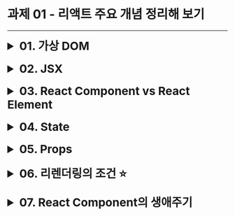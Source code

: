 # 과제 01 - 리액트 주요 개념 정리해 보기

---

<details style="margin-bottom: 20px;">
  <summary style="font-size: 26px"><strong>01. 가상 DOM</strong></summary>
<div markdown="1">

#### 가상 DOM의 장점

- **가상 DOM**은 실제 DOM을 흉내 낸 가상의 DOM입니다.
- **성능 향상:** React 같은 라이브러리는 가상 DOM을 사용해서 **<span style="background-color:#fff5b1"> 실제 DOM보다 빠르게 UI 변경사항을 관리합니다</span>**.
- 가상 DOM을 이용하면 변경이 필요한 부분만 실제 DOM에 반영해줘서, 페이지 전체를 새로 불러오지 않아 훨씬 효율적입니다.
- 이를 통해 높은 생산성과 서비스를 만들 수 있게 되었습니다.

  </div>
</details>

<details style="margin-bottom: 20px;">
  <summary style="font-size: 26px"><strong>02. JSX</strong></summary>

<details style="margin-bottom: 20px; margin-left: 20px">
<summary style="font-size: 18px"><strong>01. JSX의 정의</strong></summary>
<div markdown="1">

- JSX는 JavaScript를 확장한 문법으로, React에서 UI 구조를 표현하는데 사용합니다.
- HTML 태그와 유사하게 생겼지만 **<span style="background-color:#FFE6E6"> Javascript를 확장한 문법으로 완전히 다른 것 입니다. </span>**
- JSX는 React 라이브러리의 createElement 함수 호출을 보다 직관적으로 표현해주는 문법적 편의를 제공하는 데에 불과합니다.

```javascript
// createElement
const element = document.createElement("div");
element.setAttribute("id", "myDiv");
// JSX
const element = <div id="myDiv"></div>;
```

</details>

<details style="margin-bottom: 20px; margin-left: 20px">
<summary style="font-size: 18px"><strong>02. JSX의 특징 및 장점</strong></summary>
<div markdown="1">

1. HTML과 유사한 문법
   - JSX는 HTML 태그와 비슷하게 생겼기 때문에, 웹 개발자에게 친숙하고 가독성이 좋습니다.
   - 컴포넌트의 구조를 한눈에 파악하기 쉬워, 프로젝트의 유지보수성이 향상됩니다.
2. Javascript와의 결합
   - JSX 내에서 Javascript 표현식을 중괄호 {}로 묶어 사용할 수 있습니다.
   - 이를 통해 데이터 바인딩이나 반복문 처리 등이 가능합니다.

```javascript
function App() {
  const name = "Young";

  return <div>Hello~! My name is {name}.</div>;
}
```

3. 컴포넌트 기반

   - 리액트는 컴포넌트를 JSX를 사용하여 리액트 엘리먼트로 만들 수 있습니다.
   - 이를 통해 UI를 구조화하고 재사용할 수 있습니다.

4. 사용 예시

```javascript
// 컴포넌트 정의
function Welcome(props) {
  return <h1>Hello, {props.name}</h1>;
}

// 엘리먼트  생성
const element = <Welcome name="John" />;

// 컴포넌트의 재사용
function WelcomeComponent() {
  return (
    <div>
      <Welcome name="John" /> // "Hello, John"
      {element} // "Hello, John"
    </div>
  );
}
```

</details>

<details style="margin-bottom: 20px; margin-left: 20px">
<summary style="font-size: 18px"><strong>03. JSX의 주의사항</strong></summary>
<div markdown="1">

- 브라우저는 JavaScript의 확장인 JSX는 읽지 못하고 JavaScript만 읽을 수 있습니다.
- JSX는 트랜스파일러(Babel 등)를 사용하여 JSX를 일반 JavaScript로 변환하여 웹 브라우저에 보내줘야 합니다.

</details>

  </div>
</details>

<details style="margin-bottom: 20px;">
  <summary style="font-size: 26px"><strong>03. React Component vs React Element</strong></summary>
  <div markdown="1">

1. **리액트 컴포넌트(React Component)**

   - 리액트 컴포넌트는 UI의 한 부분을 캡슐화한 코드 블록입니다.

   - 과거에는 클래스를 사용하여 컴포넌트를 만들었지만 이제는 함수로 만드는 것이 일반적인 방법입니다.

2. **리액트 엘리먼트 (React Element)**

   - 리액트 엘리먼트는 컴포넌트의 인스턴스로, 화면에 표시할 내용을 기술한 객체입니다.

   - JSX 문법을 사용해서 생성할 수 있습니다.

```javascript
// 리액트 컴포넌트
function Greeting() {
  // 컴포넌트
  return <div>Hello World</div>;
}
const SomeComponent = Greeting; // 컴포넌트
// 리액트 엘리먼트
<Greeting />;
const someElement1 = Greeting(); // 엘리먼트
const someElement2 = <Greeting />; // 엘리먼트
```

  </div>
</details>

<details style="margin-bottom: 20px;">
  <summary style="font-size: 26px"><strong>04. State</strong></summary>
  <div markdown="1">

- State는 리액트 컴포넌트 내부의 동적인 데이터를 관리하는데 사용하는 데이터 구조입니다.
- 일반적으로 시간, 사용자의 상호작용, 네트워크 응답 등에 의해 변경되는 값을 State로 관리합니다.
- **State가 바뀌면 컴포넌트는 리렌더링을 합니다.**
- 리렌더링이 된다는 것은 함수가 재실행 되는 것을 뜻하고 그 결과 화면이 다시 그려지게 됩니다.
- 함수가 재실행되도 상태값은 어딘가에 계속 기억되고 있습니다.

```javascript
import React, { useState } from "react";

function Counter() {
  const [count, setCount] = useState(0); // 초기값 0
  let count2 = 0; // 함수가 재실행되어서 count2의 값은 0 또는 1 밖에 안됌
  const increment = () => {
    setCount(count + 1); // count를 1 증가시키는 함수
    count2++;
  };

  return (
    <div>
      <p>현재 카운트: {count}</p> // 값이 증가되는 것이 화면에 표시
      <p>현재 카운트2: {count2}</p> // state가 아니여서 리렌더링이 안 됨 화면에 표시X
      <button onClick={increment}>증가</button>
    </div>
  );
}
```

  </div>
</details>

<details style="margin-bottom: 20px;">
  <summary style="font-size: 26px"><strong>05. Props</strong></summary>
  <div markdown="1">

- **Props**: 부모 컴포넌트로부터 자식 컴포넌트에 전달하는 데이터입니다.
- 자식 컴포넌트 입장에서 Props는 읽기 전용으로, 수정해서는 안됍니다.
- props를 잘 사용하면 컴포넌트의 재사용성과 유연성이 크게 증가합니다.

```javascript
function Greeting(props) {
  // 자식 컴포넌트
  return <h1>안녕하세요, {props.name}님!</h1>;
}

function App() {
  const someName = "철수";
  return (
    <div>
      <Greeting name="지수" /> // 부모 컴포넌트, "지수" = props
      <Greeting name={someName} /> // 부모 컴포넌트, someName = "철수" = props
    </div>
  );
}
```

  </div>
</details>

<details style="margin-bottom: 20px;">
  <summary style="font-size: 26px"><strong>06. 리렌더링의 조건 ⭐</strong></summary>
  <div markdown="1">

1. **state가 변경**되면 리렌더링 됩니다.
2. 부모 컴포넌트로부터 **전달 받는 props의 값이 변경**되면 컴포넌트는 리렌더링됩니다.
3. **부모 컴포넌트가 리렌더링되면** 자식 컴포넌트도 리렌더링된다.
   - 부모 컴포넌트가 리렌더링 될 때 자식 컴포넌트가 리렌더링 되지 않으려면 React.memo를 사용하면 됩니다.

```javascript
// 메모이제이션은 비용이 많이 드는 함수 호출의 결과를 저장하고 동일한 입력이 다시 발생할 때 캐시된 결과를 반환하여 컴퓨터 프로그램의 속도를 높이는데 주로 사용되는 최적화 기술입니다.
// 컴포넌트가 동일한 props로 동일한 결과를 렌더링해낸다면, React.memo를 호출하고 결과를 메모이징(Memoizing)하도록 래핑하여 경우에 따라 성능 향상을 기대할 수 있습니다.
import React from "react";

const ChildComponent = React.memo(({ count }) => {
  //memo로 감싸준 부분
  return <div>{count}</div>;
});

function ParentComponent() {
  const [count, setCount] = useState(0);

  const increment = () => {
    setCount(count + 1);
  };

  return (
    <>
      <button onClick={increment}>증가</button>
      <ChildComponent count={count} />
    </>
  );
}

export default App;
```

  </div>
</details>

<details style="margin-bottom: 20px;">
  <summary style="font-size: 26px"><strong>07. React Component의 생애주기</strong></summary>
  <div markdown="1">
    
![React Component의 생애주기](Untitled.png)

1. Run Lazy Initializers: 처음부터 값을 할당하지 않고 변수가 사용될 때까지 값을 할당하지 않는 것

```javascript
// 일반적인 useState 사용법
const [getter, setter] = useState(initialValue);
// Lazy Initializers(레이지 초기화)
const [getter, setter] = useState(() => {});
// 레이지 초기화를 통해 초기화 된 상태는 컴포넌트가 마운트 될 때만 실행이 된다.
```

2. Render(가상 DOM의 재조정): 함수 컴포넌트 내부 코드가 실행되는 타이밍. 이 때 가상 DOM에서 발생할 변경점들이 기록됩니다.
3. React updates DOM: 이전 단계인 Render에서 기록된 변경점들이 가상 DOM에 적용되는 시점입니다.
4. Run LayoutEffects: React 컴포넌트가 실제 DOM 업데이트 후에 발생하는 단계입니다. 이 단계에서는 DOM 업데이트 이후에 발생하는 레이아웃 효과나 레이아웃 관련 작업을 수행할 때 사용됩니다.
5. Browser Paints Screen: 가상DOM에 발생한 변경점들을 브라우저 DOM에 적용하는 시점입니다. 이 단계가 끝나면 유저는 화면에 컴포넌트가 표시된 것을 볼 수 있습니다.
6. Cleanup Effect: useEffect나 useLayoutEffect 훅에서 반환된 클린업 함수가 호출됩니다. 클린업 함수는 컴포넌트가 소멸되기 직전에 실행되며, 이전에 설정된 이펙트를 정리하거나 리소스를 해제하는 작업을 수행합니다.
7. Run Effect: useEffect 또는 useLayoutEffect 훅에서 정의된 이펙트 함수가 호출되는 단계입니다.

### 메모

- 업데이트는 상위 렌더링, state 변경 또는 컨텍스트 변경으로 인해 발생합니다.
- 지연 초기화자는 useState 및 useReducer에 전달되는 함수입니다.

  </div>
</details>
